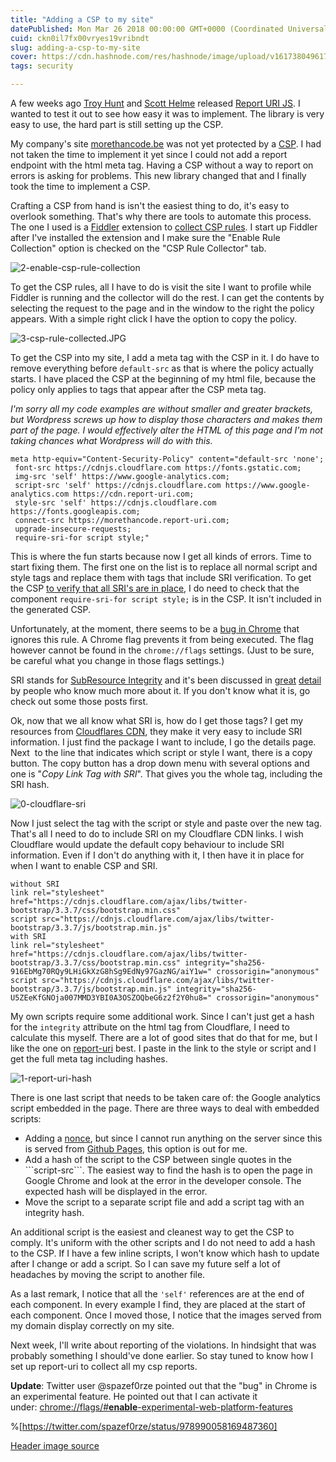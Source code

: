 ```yaml
---
title: "Adding a CSP to my site"
datePublished: Mon Mar 26 2018 00:00:00 GMT+0000 (Coordinated Universal Time)
cuid: ckn0il7fx00vryes19vribndt
slug: adding-a-csp-to-my-site
cover: https://cdn.hashnode.com/res/hashnode/image/upload/v1617380496175/3rSIob19f.jpeg
tags: security

---
```



A few weeks ago [Troy Hunt](https://www.troyhunt.com/) and [Scott Helme](https://scotthelme.co.uk/) released [Report URI JS](https://scotthelme.co.uk/launching-report-uri-js/). I wanted to test it out to see how easy it was to implement. The library is very easy to use, the hard part is still setting up the CSP.

My company's site [morethancode.be](https://www.morethancode.be/) was not yet protected by a [CSP](https://scotthelme.co.uk/content-security-policy-an-introduction/). I had not taken the time to implement it yet since I could not add a report endpoint with the html meta tag. Having a CSP without a way to report on errors is asking for problems. This new library changed that and I finally took the time to implement a CSP.

Crafting a CSP from hand is isn't the easiest thing to do, it's easy to overlook something. That's why there are tools to automate this process. The one I used is a [Fiddler](https://www.telerik.com/fiddler) extension to [collect CSP rules](https://github.com/david-risney/CSP-Fiddler-Extension). I start up Fiddler after I've installed the extension and I make sure the "Enable Rule Collection" option is checked on the "CSP Rule Collector" tab.

![2-enable-csp-rule-collection](https://cdn.hashnode.com/res/hashnode/image/upload/v1617380490503/PiS1dIPM4.jpeg)

To get the CSP rules, all I have to do is visit the site I want to profile while Fiddler is running and the collector will do the rest. I can get the contents by selecting the request to the page and in the window to the right the policy appears. With a simple right click I have the option to copy the policy.

![3-csp-rule-collected.JPG](https://cdn.hashnode.com/res/hashnode/image/upload/v1617380491861/2bQthInCy.jpeg)

To get the CSP into my site, I add a meta tag with the CSP in it. I do have to remove everything before `default-src` as that is where the policy actually starts. I have placed the CSP at the beginning of my html file, because the policy only applies to tags that appear after the CSP meta tag.

_I'm sorry all my code examples are without smaller and greater brackets, but Wordpress screws up how to display those characters and makes them part of the page. I would effectively alter the HTML of this page and I'm not taking chances what Wordpress will do with this._

```
meta http-equiv="Content-Security-Policy" content="default-src 'none';
 font-src https://cdnjs.cloudflare.com https://fonts.gstatic.com;
 img-src 'self' https://www.google-analytics.com;
 script-src 'self' https://cdnjs.cloudflare.com https://www.google-analytics.com https://cdn.report-uri.com;
 style-src 'self' https://cdnjs.cloudflare.com https://fonts.googleapis.com;
 connect-src https://morethancode.report-uri.com;
 upgrade-insecure-requests;
 require-sri-for script style;"
```

This is where the fun starts because now I get all kinds of errors. Time to start fixing them. The first one on the list is to replace all normal script and style tags and replace them with tags that include SRI verification. To get the CSP [to verify that all SRI's are in place](https://scotthelme.co.uk/enforcing-the-use-of-sri/), I do need to check that the component `require-sri-for script style;` is in the CSP. It isn't included in the generated CSP.

Unfortunately, at the moment, there seems to be a [bug in Chrome](https://security.stackexchange.com/questions/180450/why-does-chrome-tell-me-that-the-csp-require-sri-for-directive-is-only-impleme) that ignores this rule. A Chrome flag prevents it from being executed. The flag however cannot be found in the `chrome://flags` settings. (Just to be sure, be careful what you change in those flags settings.)

SRI stands for [SubResource Integrity](https://developer.mozilla.org/en-US/docs/Web/Security/Subresource_Integrity) and it's been discussed in [great](https://www.troyhunt.com/tag/sri/) [detail](https://scotthelme.co.uk/tag/sri/) by people who know much more about it. If you don't know what it is, go check out some those posts first.

Ok, now that we all know what SRI is, how do I get those tags? I get my resources from [Cloudflares CDN](https://cdnjs.com/), they make it very easy to include SRI information. I just find the package I want to include, I go the details page. Next  to the line that indicates which script or style I want, there is a copy button. The copy button has a drop down menu with several options and one is "_Copy Link Tag with SRI_". That gives you the whole tag, including the SRI hash.

![0-cloudflare-sri](https://cdn.hashnode.com/res/hashnode/image/upload/v1617380493279/_OL5q-WGa.jpeg)

Now I just select the tag with the script or style and paste over the new tag. That's all I need to do to include SRI on my Cloudflare CDN links. I wish Cloudflare would update the default copy behaviour to include SRI information. Even if I don't do anything with it, I then have it in place for when I want to enable CSP and SRI.

```
without SRI
link rel="stylesheet" href="https://cdnjs.cloudflare.com/ajax/libs/twitter-bootstrap/3.3.7/css/bootstrap.min.css"
script src="https://cdnjs.cloudflare.com/ajax/libs/twitter-bootstrap/3.3.7/js/bootstrap.min.js"
with SRI
link rel="stylesheet" href="https://cdnjs.cloudflare.com/ajax/libs/twitter-bootstrap/3.3.7/css/bootstrap.min.css" integrity="sha256-916EbMg70RQy9LHiGkXzG8hSg9EdNy97GazNG/aiY1w=" crossorigin="anonymous"
script src="https://cdnjs.cloudflare.com/ajax/libs/twitter-bootstrap/3.3.7/js/bootstrap.min.js" integrity="sha256-U5ZEeKfGNOja007MMD3YBI0A3OSZOQbeG6z2f2Y0hu8=" crossorigin="anonymous"
```

My own scripts require some additional work. Since I can't just get a hash for the `integrity` attribute on the html tag from Cloudflare, I need to calculate this myself. There are a lot of good sites that do that for me, but I like the one on [report-uri](https://report-uri.com/home/sri_hash) best. I paste in the link to the style or script and I get the full meta tag including hashes.

![1-report-uri-hash](https://cdn.hashnode.com/res/hashnode/image/upload/v1617380494731/0XAlNr3Ek.jpeg)

There is one last script that needs to be taken care of: the Google analytics script embedded in the page. There are three ways to deal with embedded scripts:

- Adding a [nonce](https://en.wikipedia.org/wiki/Cryptographic_nonce), but since I cannot run anything on the server since this is served from [Github Pages](https://pages.github.com/), this option is out for me.
- Add a hash of the script to the CSP between single quotes in the \`\`\`script-src\`\`\`. The easiest way to find the hash is to open the page in Google Chrome and look at the error in the developer console. The expected hash will be displayed in the error.
- Move the script to a separate script file and add a script tag with an integrity hash.

An additional script is the easiest and cleanest way to get the CSP to comply. It's uniform with the other scripts and I do not need to add a hash to the CSP. If I have a few inline scripts, I won't know which hash to update after I change or add a script. So I can save my future self a lot of headaches by moving the script to another file.

As a last remark, I notice that all the `'self'` references are at the end of each component. In every example I find, they are placed at the start of each component. Once I moved those, I notice that the images served from my domain display correctly on my site.

Next week, I'll write about reporting of the violations. In hindsight that was probably something I should've done earlier. So stay tuned to know how I set up report-uri to collect all my csp reports.

**Update**: Twitter user @spazef0rze pointed out that the "bug" in Chrome is an experimental feature. He pointed out that I can activate it under: [chrome://flags/#**enable**\-experimental-web-platform-features](//flags/#enable-experimental-web-platform-features)

%[https://twitter.com/spazef0rze/status/978990058169487360]

[Header image source](https://www.keycdn.com/support/content-security-policy/)

